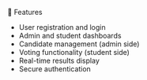 🚀 Features

- User registration and login
- Admin and student dashboards
- Candidate management (admin side)
- Voting functionality (student side)
- Real-time results display
- Secure authentication
